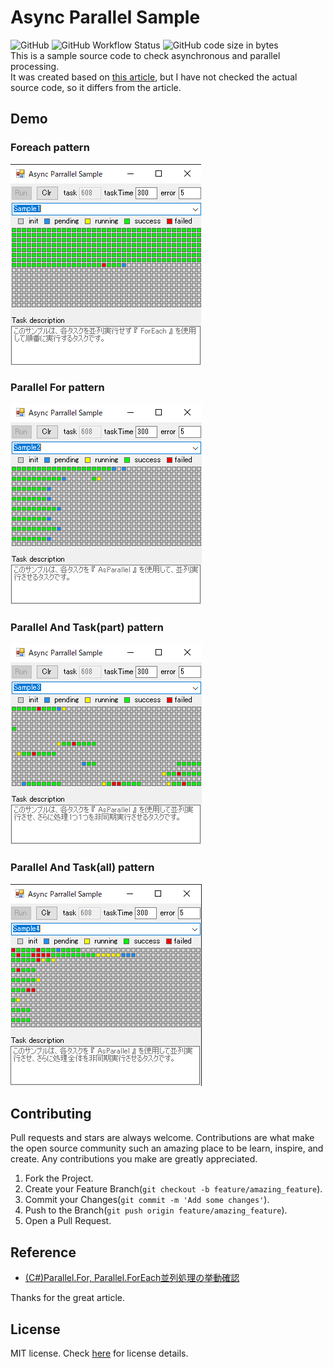 # Async Parallel Sample
![GitHub](https://img.shields.io/github/license/atEaE-samples/async-parrallel-sample)
![GitHub Workflow Status](https://img.shields.io/github/workflow/status/atEaE-samples/async-parrallel-sample/BuildAndTest.NETFramework.CI)
![GitHub code size in bytes](https://img.shields.io/github/languages/code-size/atEaE-samples/async-parrallel-sample)  
This is a sample source code to check asynchronous and parallel processing.  
It was created based on [this article](https://qiita.com/longlongago_k/items/8f19d84fce6dd677922e), but I have not checked the actual source code, so it differs from the article.

## Demo
### Foreach pattern
![foreach](./docs/imgs/foreach.png)

### Parallel For pattern
![parallel](./docs/imgs/parallel.png)

### Parallel And Task(part) pattern
![parallel-task-p](./docs/imgs/parallel-task-part.png)

### Parallel And Task(all) pattern
![parallel-task-a](./docs/imgs/parallel-task-all.png)


## Contributing
Pull requests and stars are always welcome. Contributions are what make the open source community such an amazing place to be learn, inspire, and create.
Any contributions you make are greatly appreciated.

1. Fork the Project.
2. Create your Feature Branch(`git checkout -b feature/amazing_feature`).
3. Commit your Changes(`git commit -m 'Add some changes'`).
4. Push to the Branch(`git push origin feature/amazing_feature`).
5. Open a Pull Request.

## Reference
- [(C#)Parallel.For, Parallel.ForEach並列処理の挙動確認](https://qiita.com/longlongago_k/items/8f19d84fce6dd677922e)

Thanks for the great article.

## License
MIT license. Check [here](https://github.com/atEaE-samples/async-parrallel-sample/blob/master/LICENSE) for license details.